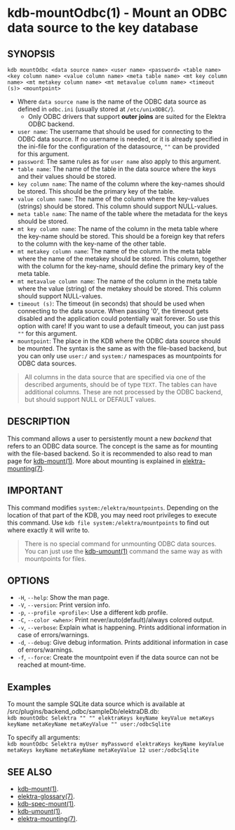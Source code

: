 # kdb-mountOdbc(1) - Mount an ODBC data source to the key database

## SYNOPSIS

`kdb mountOdbc <data source name> <user name> <password> <table name> <key column name> <value column name> <meta table name>
<mt key column name> <mt metakey column name> <mt metavalue column name> <timeout (s)> <mountpoint>`<br>

- Where `data source name` is the name of the ODBC data source as defined in `odbc.ini` (usually stored at `/etc/unixODBC/`).
  - Only ODBC drivers that support **outer joins** are suited for the Elektra ODBC backend.
- `user name`: The username that should be used for connecting to the ODBC data source. If no username is needed, or it is already specified in the ini-file for the configuration of the datasource, `""` can be provided for this argument.
- `password`: The same rules as for `user name` also apply to this argument.
- `table name`: The name of the table in the data source where the keys and their values should be stored.
- `key column name`: The name of the column where the key-names should be stored. This should be the primary key of the table.
- `value column name`: The name of the column where the key-values (strings) should be stored. This column should support NULL-values.
- `meta table name`: The name of the table where the metadata for the keys should be stored.
- `mt key column name`: The name of the column in the meta table where the key-name should be stored. This should be a foreign key that refers to the column with the key-name of the other table.
- `mt metakey column name`: The name of the column in the meta table where the name of the metakey should be stored. This column, together with the column for the key-name, should define the primary key of the meta table.
- `mt metavalue column name`: The name of the column in the meta table where the value (string) of the metakey should be stored. This column should support NULL-values.
- `timeout (s)`: The timeout (in seconds) that should be used when connecting to the data source. When passing '0', the timeout gets disabled and the application could potentially wait forever. So use this option with care! If you want to use a default timeout, you can just pass `""` for this argument.
- `mountpoint`: The place in the KDB where the ODBC data source should be mounted. The syntax is the same as with the file-based backend, but you can only use `user:/` and `system:/` namespaces as mountpoints for ODBC data sources.

> All columns in the data source that are specified via one of the described arguments, should be of type `TEXT`.
> The tables can have additional columns. These are not processed by the ODBC backend, but should support NULL or DEFAULT values.

## DESCRIPTION

This command allows a user to persistently mount a new _backend_ that refers to an ODBC data source.
The concept is the same as for mounting with the file-based backend.
So it is recommended to also read to man page for [kdb-mount(1)](kdb-mount.md).
More about mounting is explained in [elektra-mounting(7)](elektra-mounting.md).

## IMPORTANT

This command modifies `system:/elektra/mountpoints`.
Depending on the location of that part of the KDB, you may need root privileges to execute this command.
Use `kdb file system:/elektra/mountpoints` to find out where exactly it will write to.

> There is no special command for unmounting ODBC data sources.
> You can just use the [kdb-umount(1)](kdb-umount.md) command the same way as with mountpoints for files.

## OPTIONS

- `-H`, `--help`:
  Show the man page.
- `-V`, `--version`:
  Print version info.
- `-p`, `--profile <profile>`:
  Use a different kdb profile.
- `-C`, `--color <when>`:
  Print never/auto(default)/always colored output.
- `-v`, `--verbose`:
  Explain what is happening. Prints additional information in case of errors/warnings.
- `-d`, `--debug`:
  Give debug information. Prints additional information in case of errors/warnings.
- `-f`, `--force`:
  Create the mountpoint even if the data source can not be reached at mount-time.

## Examples

To mount the sample SQLite data source which is available at /src/plugins/backend_odbc/sampleDb/elektraDB.db:<br>
`kdb mountOdbc Selektra "" "" elektraKeys keyName keyValue metaKeys keyName metaKeyName metaKeyValue "" user:/odbcSqlite`

To specify all arguments:<br>
`kdb mountOdbc Selektra myUser myPassword elektraKeys keyName keyValue metaKeys keyName metaKeyName metaKeyValue 12 user:/odbcSqlite`

## SEE ALSO

- [kdb-mount(1)](kdb-mount.md).
- [elektra-glossary(7)](elektra-glossary.md).
- [kdb-spec-mount(1)](kdb-spec-mount.md).
- [kdb-umount(1)](kdb-umount.md).
- [elektra-mounting(7)](elektra-mounting.md).
